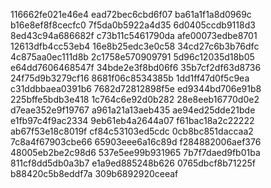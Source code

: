 116662fe021e46e4
ead72bec6cbd6f07
ba61a1f1a8d0969c
b16e8ef8f8cecfc0
7f5da0b5922a4d35
6d0405ccdb9118d3
8ed43c94a686682f
c73b11c5461790da
afe00073edbe8701
12613dfb4cc53eb4
16e8b25edc3e0c58
34cd27c6b3b76dfc
4c875aa0ec111d8b
2c1758e570909791
5d96c12035d18b05
e64dd7606468547f
34bde2e3f8bd06f6
35b7cf2df63d8736
24f75d9b3279cf16
8681f06c8534385b
1dd1ff47d0f5c9ea
c31ddbbaea0391b6
7682d72812898f5e
ed9344bd706e91b8
225bffe5bdb3e418
1c764c6e92d0b282
28e8eeb16770d0e2
d7eae352e9f19767
a961a21a13aeb435
ae94ed25dde21bde
e1fb97c4f9ac2334
9eb61eb4a2644a07
f61bac18a2c22222
ab67f53e18c8019f
cf84c53103ed5cdc
0cb8bc851daccaa2
7c8a4f67903cbe66
65903eee6a16c89d
f284882006aef376
48005eb2be2c98d6
537e5ee99b931965
7b7f7daed9fb01ba
811cf8dd5db0a3b7
e1a9ed885248b626
0765dbcf8b71225f
b88420c5b8eddf7a
309b6892920ceeaf
